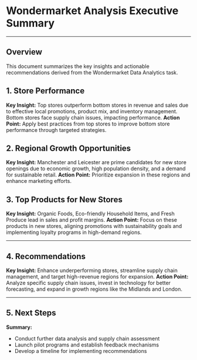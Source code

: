 # Wondermarket Analysis Executive Summary

---

## Overview
This document summarizes the key insights and actionable recommendations derived from the Wondermarket Data Analytics task.

## 1. Store Performance
**Key Insight:** Top stores outperform bottom stores in revenue and sales due to effective local promotions, product mix, and inventory management. Bottom stores face supply chain issues, impacting performance.
**Action Point:** Apply best practices from top stores to improve bottom store performance through targeted strategies.

## 2. Regional Growth Opportunities
**Key Insight:** Manchester and Leicester are prime candidates for new store openings due to economic growth, high population density, and a demand for sustainable retail.
**Action Point:** Prioritize expansion in these regions and enhance marketing efforts.

## 3. Top Products for New Stores
**Key Insight:** Organic Foods, Eco-friendly Household Items, and Fresh Produce lead in sales and profit margins.
**Action Point:** Focus on these products in new stores, aligning promotions with sustainability goals and implementing loyalty programs in high-demand regions.

---

## 4. Recommendations
**Key Insight:** Enhance underperforming stores, streamline supply chain management, and target high-revenue regions for expansion.
**Action Point:** Analyze specific supply chain issues, invest in technology for better forecasting, and expand in growth regions like the Midlands and London.

---

## 5. Next Steps
**Summary:** 
- Conduct further data analysis and supply chain assessment
- Launch pilot programs and establish feedback mechanisms
- Develop a timeline for implementing recommendations
